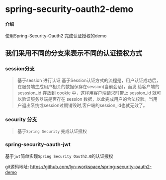 # spring-security-oauth2-demo

#### 介绍
使用Spring-Security-Oauth2 完成认证授权的demo 


## 我们采用不同的分支来表示不同的认证授权方式

### session分支
> 基于session 进行认证
基于Session认证方式的流程是，用户认证成功后，在服务端生成用户相关的数据保存在session(当前会话)，而发 给客户端的 sesssion_id 存放到 cookie 中，这样用客户端请求时带上 session_id 就可以验证服务器端是否存在 session 数据，以此完成用户的合法校验。当用户退出系统或session过期销毁时,客户端的session_id也就无效了。 


### security  分支
> 基于`Spring Security` 完成认证授权


### spring-security-oauth-jwt
基于`jwt`简单实现`Spring Security Oauth2.0`的认证授权


git源码地址: https://github.com/lyn-workspace/spring-security-oauth2-demo

